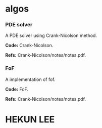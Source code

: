 # algos

### PDE solver
A PDE solver using Crank-Nicolson method.

**Code:** Crank-Nicolson.

**Refs:** Crank-Nicolson/notes/notes.pdf.

### FoF 
A implementation of fof.

**Code:** FoF.

**Refs:** Crank-Nicolson/notes/notes.pdf.

# HEKUN LEE

